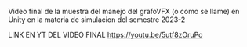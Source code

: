 Video final de la muestra del manejo del grafoVFX (o como se llame) en Unity en la materia de simulacion del semestre 2023-2

LINK EN YT DEL VIDEO FINAL https://youtu.be/5utf8zOruPo
